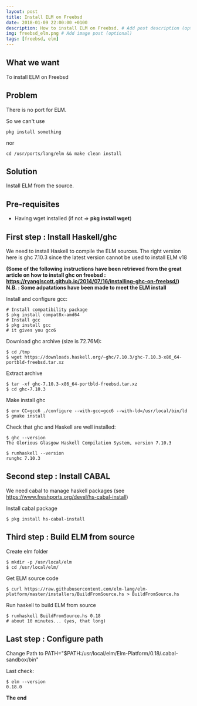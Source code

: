 ```yaml
---
layout: post
title: Install ELM on Freebsd
date: 2018-01-09 22:00:00 +0100
description: How to install ELM on Freebsd. # Add post description (optional)
img: freebsd_elm.png # Add image post (optional)
tags: [freebsd, elm]
---
```

## What we want
To install ELM on Freebsd
## Problem
There is no port for ELM.

So we can't use
```
pkg install something
```
nor
 ```
cd /usr/ports/lang/elm && make clean install
```
## Solution
Install ELM from the source.

## Pre-requisites
* Having wget installed (if not => **pkg install wget**)

## First step : Install Haskell/ghc
We need to install Haskell to compile the ELM sources.
The right version here is ghc 7.10.3 since the latest version cannot be used to install ELM v18

**(Some of the following instructions have been retrieved from the great article on how to install ghc on freebsd : https://ryanglscott.github.io/2014/07/16/installing-ghc-on-freebsd/)
N.B. : Some adpatations have been made to meet the ELM install**

Install and configure gcc:
```
# Install compatibility package
$ pkg install compat8x-amd64
# Install gcc
$ pkg install gcc
# it gives you gcc6
```
Download ghc archive (size is 72.76M):
```
$ cd /tmp
$ wget https://downloads.haskell.org/~ghc/7.10.3/ghc-7.10.3-x86_64-portbld-freebsd.tar.xz
```
Extract archive
```
$ tar -xf ghc-7.10.3-x86_64-portbld-freebsd.tar.xz
$ cd ghc-7.10.3
```
Make install ghc
```
$ env CC=gcc6 ./configure --with-gcc=gcc6 --with-ld=/usr/local/bin/ld
$ gmake install
```
Check that ghc and Haskell are well installed:
```
$ ghc --version
The Glorious Glasgow Haskell Compilation System, version 7.10.3

$ runhaskell --version
runghc 7.10.3
```

## Second step : Install CABAL
We need cabal to manage haskell packages (see https://www.freshports.org/devel/hs-cabal-install)

Install cabal package
```
$ pkg install hs-cabal-install
```

## Third step : Build ELM from source
Create elm folder
```
$ mkdir -p /usr/local/elm
$ cd /usr/local/elm/
```
Get ELM source code
```
$ curl https://raw.githubusercontent.com/elm-lang/elm-platform/master/installers/BuildFromSource.hs > BuildFromSource.hs
```

Run haskell to build ELM from source
```
$ runhaskell BuildFromSource.hs 0.18
# about 10 minutes... (yes, that long)

```

## Last step : Configure path
Change Path to PATH="$PATH:/usr/local/elm/Elm-Platform/0.18/.cabal-sandbox/bin"

Last check:
```
$ elm --version
0.18.0
```

**The end**
